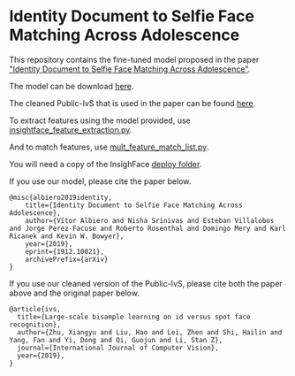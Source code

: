 # Identity Document to Selfie Face Matching Across Adolescence

This repository contains the fine-tuned model proposed in the paper ["Identity Document to Selfie Face Matching Across Adolescence"](https://arxiv.org/abs/1912.10021).

The model can be download [here](https://drive.google.com/open?id=1wpDk77bfjMxSu2_eKNfg6M4exVM7lO4U).

The cleaned Public-IvS that is used in the paper can be found [here](https://drive.google.com/open?id=1qSwX7hDmww-A2Zwo5EUP9nZaOpc3RLJw).

To extract features using the model provided, use [insightface_feature_extraction.py](https://github.com/vitoralbiero/face_matching/blob/master/insightface_feature_extraction.py).

And to match features, use [mult_feature_match_list.py](https://github.com/vitoralbiero/face_matching/blob/master/mult_feature_match_list.py).

You will need a copy of the InsighFace [deploy folder](https://github.com/vitoralbiero/insightface/tree/master/deploy).

If you use our model, please cite the paper below.

```
@misc{albiero2019identity,
    title={Identity Document to Selfie Face Matching Across Adolescence},
    author={Vítor Albiero and Nisha Srinivas and Esteban Villalobos and Jorge Perez-Facuse and Roberto Rosenthal and Domingo Mery and Karl Ricanek and Kevin W. Bowyer},
    year={2019},
    eprint={1912.10021},
    archivePrefix={arXiv}
}
```

If you use our cleaned version of the Public-IvS, please cite both the paper above and the original paper below.
```
@article{ivs,
  title={Large-scale bisample learning on id versus spot face recognition},
  author={Zhu, Xiangyu and Liu, Hao and Lei, Zhen and Shi, Hailin and Yang, Fan and Yi, Dong and Qi, Guojun and Li, Stan Z},
  journal={International Journal of Computer Vision},
  year={2019},
}
```
